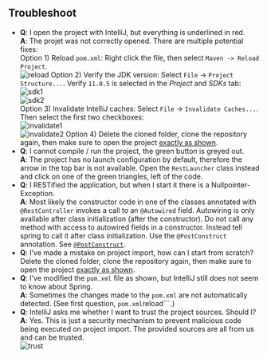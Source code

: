 ## Troubleshoot

 * **Q**: I open the project with IntelliJ, but everything is underlined in red.  
**A**: The projet was not correctly opened. There are multiple potential fixes:  
    Option 1) Reload ```pom.xml```: Right click the file, then select ```Maven -> Reload Project```.  
![reload](../captures/intellij/reloadmaven.png)
    Option 2) Verify the JDK version: Select ```File``` -> ```Project Structure...```. Verify ```11.0.5``` is selected in the *Project* and *SDKs* tab:  
![sdk1](../captures/intellij/sdk1.png)  
![sdk2](../captures/intellij/sdk2.png)  
    Option 3) Invalidate IntelliJ caches: Select ```File``` -> ```Invalidate Caches...```. Then select the first two checkboxes:  
![invalidate1](../captures/intellij/invalidate1.png)  
![invalidate2](../captures/intellij/invalidate2.png)
    Option 4) Delete the cloned folder, clone the repository again, then make sure to open the project [exactly as shown](#loading-legacy-sources-into-ide).
 * **Q**: I cannot compile / run the project, the green button is greyed out.  
**A**: The project has no launch configuration by default, therefore the arrow in the top bar is not available. Open the ```RestLauncher``` class instead and click on one of the green triangles, left of the code. 
 * **Q**: I RESTified the application, but when I start it there is a Nullpointer-Exception.  
**A**: Most likely the constructor code in one of the classes annotated with ```@RestController``` invokes a call to an ```@Autowired``` field. Autowiring is only available after class initialization (after the constructor). Do not call any method with access to autowired fields in a constructor. Instead tell spring to call it after class initialization. Use the ```@PostConstruct``` annotation. See [```@PostConstruct```](#beans-and-singletons).
 * **Q**: I've made a mistake on project import, how can I start from scratch?  
Delete the cloned folder, clone the repository again, then make sure to open the project [exactly as shown](#loading-legacy-sources-into-ide).
 * **Q**: I've modified the ```pom.xml``` file as shown, but IntelliJ still does not seem to know about Spring.  
**A**: Sometimes the changes made to the ```pom.xml``` are not automatically detected. (See first question, ```pom.xml```reload```.)
 * **Q**: IntelliJ asks me whether I want to trust the project sources. Should I?  
**A**: Yes. This is just a security mechanism to prevent malicious code being executed on project import. The provided sources are all from us and can be trusted.  
![trust](../captures/intellij/trust.png)